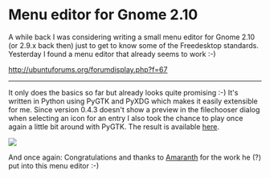 # Menu editor for Gnome 2.10

<img src="http://www.zerokspot.com/gallery/image.php?id=57&action=viewthumb" class="left" alt=""/>A while back I was considering writing a small menu editor for Gnome 2.10 (or 2.9.x back then) just to get to know some of the Freedesktop standards. Yesterday I found a menu editor that already seems to work :-)

<http://ubuntuforums.org/forumdisplay.php?f=67>


-------------------------------


It only does the basics so far but already looks quite promising :-) It's written in Python using PyGTK and PyXDG which makes it easily extensible for me. Since version 0.4.3 doesn't show a preview in the filechooser dialog when selecting an icon for an entry I also took the chance to play once again a little bit around with PyGTK. The result is available <a href="http://ubuntuforums.org/showpost.php?p=122651&postcount=59">here</a>.

<div class="figure">
<a href="http://www.zerokspot.com/gallery/image.php?id=57&action=viewfull"><img src="http://www.zerokspot.com/gallery/image.php?id=57&action=viewthumb"/></a>
</div>

And once again: Congratulations and thanks to <a href="http://ubuntuforums.org/member.php?u=11397">Amaranth</a> for the work he (?) put into this menu editor :-)